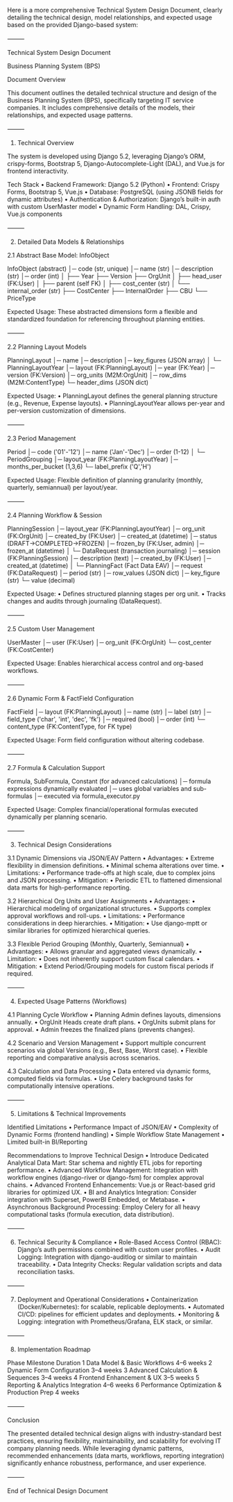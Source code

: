 Here is a more comprehensive Technical System Design Document, clearly detailing the technical design, model relationships, and expected usage based on the provided Django-based system:

⸻

Technical System Design Document

Business Planning System (BPS)

Document Overview

This document outlines the detailed technical structure and design of the Business Planning System (BPS), specifically targeting IT service companies. It includes comprehensive details of the models, their relationships, and expected usage patterns.

⸻

1. Technical Overview

The system is developed using Django 5.2, leveraging Django’s ORM, crispy-forms, Bootstrap 5, Django-Autocomplete-Light (DAL), and Vue.js for frontend interactivity.

Tech Stack
	•	Backend Framework: Django 5.2 (Python)
	•	Frontend: Crispy Forms, Bootstrap 5, Vue.js
	•	Database: PostgreSQL (using JSONB fields for dynamic attributes)
	•	Authentication & Authorization: Django’s built-in auth with custom UserMaster model
	•	Dynamic Form Handling: DAL, Crispy, Vue.js components

⸻

2. Detailed Data Models & Relationships

2.1 Abstract Base Model: InfoObject

InfoObject (abstract)
│─ code (str, unique)
│─ name (str)
│─ description (str)
│─ order (int)
│
├── Year
├── Version
├── OrgUnit
│     ├── head_user (FK:User)
│     ├── parent (self FK)
│     ├── cost_center (str)
│     └── internal_order (str)
├── CostCenter
├── InternalOrder
├── CBU
└── PriceType

Expected Usage:
These abstracted dimensions form a flexible and standardized foundation for referencing throughout planning entities.

⸻

2.2 Planning Layout Models

PlanningLayout
│─ name
│─ description
│─ key_figures (JSON array)
│
└─ PlanningLayoutYear
    │─ layout (FK:PlanningLayout)
    │─ year (FK:Year)
    │─ version (FK:Version)
    │─ org_units (M2M:OrgUnit)
    │─ row_dims (M2M:ContentType)
    └─ header_dims (JSON dict)

Expected Usage:
	•	PlanningLayout defines the general planning structure (e.g., Revenue, Expense layouts).
	•	PlanningLayoutYear allows per-year and per-version customization of dimensions.

⸻

2.3 Period Management

Period
│─ code ('01'-'12')
│─ name ('Jan'-'Dec')
│─ order (1-12)
│
└─ PeriodGrouping
    │─ layout_year (FK:PlanningLayoutYear)
    │─ months_per_bucket (1,3,6)
    └─ label_prefix ('Q','H')

Expected Usage:
Flexible definition of planning granularity (monthly, quarterly, semiannual) per layout/year.

⸻

2.4 Planning Workflow & Session

PlanningSession
│─ layout_year (FK:PlanningLayoutYear)
│─ org_unit (FK:OrgUnit)
│─ created_by (FK:User)
│─ created_at (datetime)
│─ status (DRAFT→COMPLETED→FROZEN)
│─ frozen_by (FK:User, admin)
│─ frozen_at (datetime)
│
└─ DataRequest (transaction journaling)
    │─ session (FK:PlanningSession)
    │─ description (text)
    │─ created_by (FK:User)
    │─ created_at (datetime)
    │
    └─ PlanningFact (Fact Data EAV)
        │─ request (FK:DataRequest)
        │─ period (str)
        │─ row_values (JSON dict)
        │─ key_figure (str)
        └─ value (decimal)

Expected Usage:
	•	Defines structured planning stages per org unit.
	•	Tracks changes and audits through journaling (DataRequest).

⸻

2.5 Custom User Management

UserMaster
│─ user (FK:User)
│─ org_unit (FK:OrgUnit)
└─ cost_center (FK:CostCenter)

Expected Usage:
Enables hierarchical access control and org-based workflows.

⸻

2.6 Dynamic Form & FactField Configuration

FactField
│─ layout (FK:PlanningLayout)
│─ name (str)
│─ label (str)
│─ field_type ('char', 'int', 'dec', 'fk')
│─ required (bool)
│─ order (int)
└─ content_type (FK:ContentType, for FK type)

Expected Usage:
Form field configuration without altering codebase.

⸻

2.7 Formula & Calculation Support

Formula, SubFormula, Constant (for advanced calculations)
│─ formula expressions dynamically evaluated
│─ uses global variables and sub-formulas
│─ executed via formula_executor.py

Expected Usage:
Complex financial/operational formulas executed dynamically per planning scenario.

⸻

3. Technical Design Considerations

3.1 Dynamic Dimensions via JSON/EAV Pattern
	•	Advantages:
	•	Extreme flexibility in dimension definitions.
	•	Minimal schema alterations over time.
	•	Limitations:
	•	Performance trade-offs at high scale, due to complex joins and JSON processing.
	•	Mitigation:
	•	Periodic ETL to flattened dimensional data marts for high-performance reporting.

3.2 Hierarchical Org Units and User Assignments
	•	Advantages:
	•	Hierarchical modeling of organizational structures.
	•	Supports complex approval workflows and roll-ups.
	•	Limitations:
	•	Performance considerations in deep hierarchies.
	•	Mitigation:
	•	Use django-mptt or similar libraries for optimized hierarchical queries.

3.3 Flexible Period Grouping (Monthly, Quarterly, Semiannual)
	•	Advantages:
	•	Allows granular and aggregated views dynamically.
	•	Limitation:
	•	Does not inherently support custom fiscal calendars.
	•	Mitigation:
	•	Extend Period/Grouping models for custom fiscal periods if required.

⸻

4. Expected Usage Patterns (Workflows)

4.1 Planning Cycle Workflow
	•	Planning Admin defines layouts, dimensions annually.
	•	OrgUnit Heads create draft plans.
	•	OrgUnits submit plans for approval.
	•	Admin freezes the finalized plans (prevents changes).

4.2 Scenario and Version Management
	•	Support multiple concurrent scenarios via global Versions (e.g., Best, Base, Worst case).
	•	Flexible reporting and comparative analysis across scenarios.

4.3 Calculation and Data Processing
	•	Data entered via dynamic forms, computed fields via formulas.
	•	Use Celery background tasks for computationally intensive operations.

⸻

5. Limitations & Technical Improvements

Identified Limitations
	•	Performance Impact of JSON/EAV
	•	Complexity of Dynamic Forms (frontend handling)
	•	Simple Workflow State Management
	•	Limited built-in BI/Reporting

Recommendations to Improve Technical Design
	•	Introduce Dedicated Analytical Data Mart:
Star schema and nightly ETL jobs for reporting performance.
	•	Advanced Workflow Management:
Integration with workflow engines (django-river or django-fsm) for complex approval chains.
	•	Advanced Frontend Enhancements:
Vue.js or React-based grid libraries for optimized UX.
	•	BI and Analytics Integration:
Consider integration with Superset, PowerBI Embedded, or Metabase.
	•	Asynchronous Background Processing:
Employ Celery for all heavy computational tasks (formula execution, data distribution).

⸻

6. Technical Security & Compliance
	•	Role-Based Access Control (RBAC): Django’s auth permissions combined with custom user profiles.
	•	Audit Logging: Integration with django-auditlog or similar to maintain traceability.
	•	Data Integrity Checks: Regular validation scripts and data reconciliation tasks.

⸻

7. Deployment and Operational Considerations
	•	Containerization (Docker/Kubernetes): for scalable, replicable deployments.
	•	Automated CI/CD: pipelines for efficient updates and deployments.
	•	Monitoring & Logging: integration with Prometheus/Grafana, ELK stack, or similar.

⸻

8. Implementation Roadmap

Phase	Milestone	Duration
1	Data Model & Basic Workflows	4–6 weeks
2	Dynamic Form Configuration	3–4 weeks
3	Advanced Calculation & Sequences	3–4 weeks
4	Frontend Enhancement & UX	3–5 weeks
5	Reporting & Analytics Integration	4–6 weeks
6	Performance Optimization & Production Prep	4 weeks


⸻

Conclusion

The presented detailed technical design aligns with industry-standard best practices, ensuring flexibility, maintainability, and scalability for evolving IT company planning needs. While leveraging dynamic patterns, recommended enhancements (data marts, workflows, reporting integration) significantly enhance robustness, performance, and user experience.

⸻

End of Technical Design Document